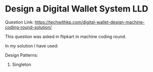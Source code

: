 # Design a Digital Wallet System LLD
Question Link: https://techwithkp.com/digital-wallet-design-machine-coding-round-solution/

This question was asked in flipkart in machine coding round.

In my solution I have used:

Design Patterns:
1. Singleton


